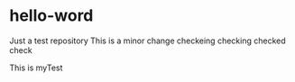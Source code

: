 # hello-word
Just a test repository
This is a minor change
checkeing checking checked check


This is myTest
